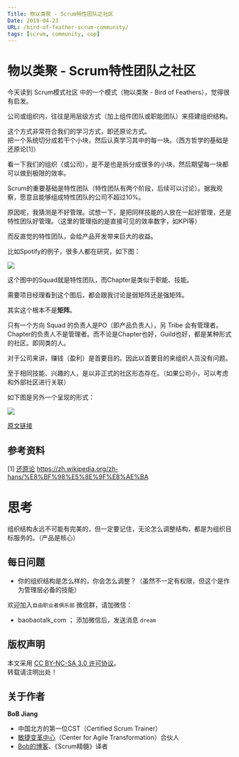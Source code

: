 ```yaml
---
Title: 物以类聚 - Scrum特性团队之社区
Date: 2019-04-23
URL: /bird-of-feather-scrum-community/ 
tags: [scrum, community, cop]
---
```


# 物以类聚 - Scrum特性团队之社区

今天读到 Scrum模式社区 中的一个模式（物以类聚 - Bird of Feathers），觉得很有启发。

公司或组织内，往往是用层级方式（加上组件团队或职能团队）来搭建组织结构。

这个方式非常符合我们的学习方式，即还原论方式。  
把一个系统切分成若干个小块，然后认真学习其中的每一块。（西方哲学的基础是还原论[1]）

看一下我们的组织（或公司），是不是也是拆分成很多的小块，然后期望每一块都可以做到极限的效率。

Scrum的重要基础是特性团队（特性团队有两个阶段，后续可以讨论）。据我观察，愿意且能够组成特性团队的公司不超过10%。

原因呢，我猜测是不好管理。试想一下，是把同样技能的人放在一起好管理，还是特性团队好管理。（这里的管理指的是直接可见的效率数字，如KPI等）

而反直觉的特性团队，会给产品开发带来巨大的收益。

比如Spotify的例子，很多人都在研究，如下图：

![](https://blog.crisp.se/wp-content/uploads/2012/11/ScalingAgileAtSpotify-Cover-1-768x639.png)

这个图中的Squad就是特性团队，而Chapter是类似于职能、技能。

需要项目经理看到这个图后，都会跟我讨论是弱矩阵还是强矩阵。

其实这个根本不是**矩阵**。

只有一个方向 Squad 的负责人是PO（即产品负责人），另 Tribe 会有管理者。Chapter的负责人不是管理者。而不论是Chapter也好，Guild也好，都是某种形式的社区。即同类的人。

对于公司来讲，赚钱（盈利）是首要目的。因此以首要目的来组织人员没有问题。

至于相同技能、兴趣的人，是以非正式的社区形态存在。（如果公司小，可以考虑和外部社区进行关联）

如下图是另外一个呈现的形式：

![](https://sites.google.com/a/scrumplop.org/published-patterns/_/rsrc/1555448725771/product-organization-pattern-language/birds-of-a-feather/BirdsOfAFeather_Post.jpg)

[原文链接](https://sites.google.com/a/scrumplop.org/published-patterns/product-organization-pattern-language/birds-of-a-feather)

## 参考资料
[1] [还原论](https://zh.wikipedia.org/zh-hans/%E8%BF%98%E5%8E%9F%E8%AE%BA) https://zh.wikipedia.org/zh-hans/%E8%BF%98%E5%8E%9F%E8%AE%BA

# 思考
组织结构永远不可能有完美的，但一定要记住，无论怎么调整结构，都是为组织目标服务的。（产品是核心）

## 每日问题
- 你的组织结构是怎么样的，你会怎么调整？（虽然不一定有权限，但这个是作为管理层必备的技能）

欢迎加入`自由职业者俱乐部` 微信群，请加微信：

- baobaotalk_com  ； 添加微信后，发送消息 `dream`

## 版权声明

本文采用 [CC BY-NC-SA 3.0 许可协议](https://creativecommons.org/licenses/by-nc-sa/3.0/deed.zh)。  
转载请注明出处！

## 关于作者

**BoB Jiang**

- 中国北方的第一位CST（Certified Scrum Trainer）  
- [敏捷变革中心](https://www.c4at.cn/)（Center for Agile Transformation）合伙人  
- [Bob的博客](http://www.bobjiang.com)、《Scrum精髓》译者
